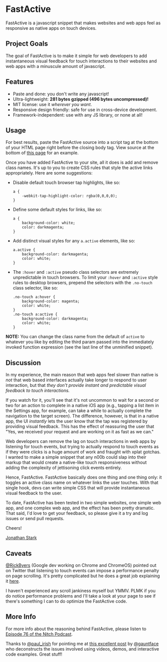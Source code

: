 FastActive
==========

FastActive is a javascript snippet that makes websites and web apps feel as responsive as native apps on touch devices.

## Project Goals

The goal of FastActive is to make it simple for web developers to add instantaneous visual feedback for touch interactions to their websites and web apps with a minuscule amount of javascript. 

## Features

* Paste and done: you don't write any javascript!
* Ultra-lightweight: __281 bytes gzipped (496 bytes uncompressed)!__
* MIT license: use it _wherever you want_.
* Responsive design friendly: safe for use in cross-device development.
* Framework-independent: use with any JS library, or none at all!

## Usage

For best results, paste the FastActive source into a script tag at the bottom of your HTML page right before the closing body tag. View source at the bottom of [this page](http://jonathanstark.com/) for an example.

Once you have added FastActive to your site, all it does is add and remove class names. It's up to you to create CSS rules that style the active links appropriately. Here are some suggestions:

* Disable default touch browser tap highlights, like so:

    ```
    a {
        -webkit-tap-highlight-color: rgba(0,0,0,0);
    }
    ```

* Define some default styles for links, like so:

    ```
    a {
        background-color: white;
        color: darkmagenta;
    }
    ```

* Add distinct visual styles for any `a.active` elements, like so:

    ```
    a.active {
        background-color: darkmagenta;
        color: white;
    }
    ```
    
* The `:hover` and `:active` pseudo class selectors are extremely unpredictable in touch browsers. To limit your `:hover` and `:active` style rules to desktop browsers, prepend the selectors with the `.no-touch` class selector, like so:

    ```
    .no-touch a:hover {
        background-color: magenta;
        color: white;
    }
    .no-touch a:active {
        background-color: darkmagenta;
        color: white;
    }
    ```

__NOTE:__ You can change the class name from the default of `active` to whatever you like by editing the third param passed into the immediately invoked function expression (see the last line of the unminified snippet).

## Discussion 

In my experience, the main reason that web apps feel slower than native is *not* that web based interfaces actually take longer to respond to user interaction, but that *they don't provide instant and predictable visual feedback to touch interactions.* 

If you watch for it, you'll see that it's not uncommon to wait for a second or two for an action to complete in a native iOS app (e.g., tapping a list item in the Settings app, for example, can take a while to actually complete the navigation to the target screen). The difference, however, is that in a native app, the UI *instantly* lets the user know that the tap was registered by providing visual feedback. This has the effect of reassuring the user that "Yes, we received your request and are working on it as fast as we can." 

Web developers can remove the lag on touch interactions in web apps by listening for touch events, but trying to actually respond to touch events as if they were clicks is a huge amount of work and fraught with xplat gotchas. I wanted to make a simple snippet that any n00b could slap into their markup that would create a native-like touch responsiveness without adding the complexity of jettisoning click events entirely. 

Hence, FastActive. FastActive basically does one thing and one thing only: it toggles an active class name on whatever links the user touches. With that single hook, devs can write simple CSS that will provide instantaneous visual feedback to the user. 

To date, FastActive has been tested in two simple websites, one simple web app, and one complex web app, and the effect has been pretty dramatic. That said, I'd love to get your feedback, so please give it a try and log issues or send pull requests. 

Cheers!

[Jonathan Stark](http://jonathanstark.com)

## Caveats

[@RickByers](https://twitter.com/RickByers) (Google dev working on Chrome and ChromeOS) pointed out on Twitter that listening to touch events can impose a performance penalty on page scrolling. It's pretty complicated but he does a great job explaining it [here](https://plus.google.com/app/basic/stream/z12oxpsjztabz1wip04cepebireehbbaltc0k). 

I haven't experienced any scroll jankiness myself but YMMV. PLMK if you do notice performance problems and I'll take a look at your page to see if there's something I can to do optimize the FastActive code. 

## More Info

For more info about the reasoning behind FastActive, please listen to [Episode 76 of the Nitch Podcast](http://nitch.cc/podcast/episode-76-tickle-class).

Thanks to [@paul_irish](https://twitter.com/paul_irish) for pointing me at [this excellent post](http://www.gauntface.co.uk/blog/2013/06/25/touch-feedback-for-mobile-sites/) by [@gauntface](https://twitter.com/gauntface) who deconstructs the issues involved using videos, demos, and interactive code examples. Great stuff!


